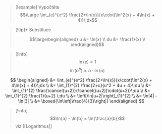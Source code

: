> [!example] Vypočtěte
> $$\Large \int_{e}^{e^2} \frac{2+\ln{x}}{x\cdot(\ln^2{x} + 4\ln{x} + 4)}\;dx$$

> [!tip]+ Substituce
>
>$$\large\begin{aligned}
u &= \ln{x} \\
du &= \frac{1}{x} \\
>\end{aligned}$$

>[!info]
>$$\ln{(e)} = 1$$
>$$\ln{(a^b)} = b\cdot\ln{(a)}$$

$$
\begin{aligned}
	&= \int_{e}^{e^2} \frac{2+\ln{x}}{x\cdot(\ln^2{x} + 4\ln{x} + 4)}\;dx \\
	&= \int_{1}^{2} \frac{2+u}{u^2 + 4u + 4}\;du \\
	&= \int_{1}^{2} \frac{\cancel{u+2}}{\cancel{(u+2)}\cdot(u+2)}\;du \\
	&= \int_{1}^{2} \frac{1}{u+2} \;du \\
	&= \left[\ln|u+2|\right]_{1}^{2} \\
	&= \ln|4| - \ln|3| \\
	&= \boxed{\ln\left|\frac{4}{3}\right|}
\end{aligned}
$$

>[!info]
>$$\ln{a} - \ln{b} = \ln{\frac{a}{b}}$$
>viz [[Logaritmus]]